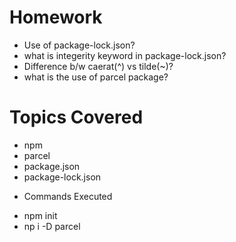 # Homework
- Use of package-lock.json?
- what is integerity keyword in package-lock.json?
- Difference b/w caerat(^) vs tilde(~)?
- what is the use of parcel package?


# Topics Covered
- npm
- parcel
- package.json
- package-lock.json

* Commands Executed
- npm init
- np i -D parcel